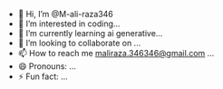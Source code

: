 - 👋 Hi, I’m @M-ali-raza346
- 👀 I’m interested in coding...
- 🌱 I’m currently learning ai generative...
- 💞️ I’m looking to collaborate on ...
- 📫 How to reach me maliraza.346346@gmail.com ...
- 😄 Pronouns: ...
- ⚡ Fun fact: ...

<!---
M-ali-raza346/M-ali-raza346 is a ✨ special ✨ repository because its `README.md` (this file) appears on your GitHub profile.
You can click the Preview link to take a look at your changes.
--->
